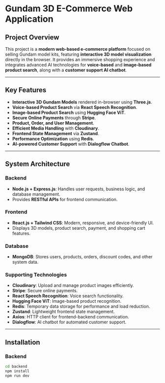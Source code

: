 
# Gundam 3D E-Commerce Web Application

## Project Overview
This project is a **modern web-based e-commerce platform** focused on selling Gundam model kits, featuring **interactive 3D model visualization** directly in the browser. It provides an immersive shopping experience and integrates advanced AI technologies for **voice-based** and **image-based product search**, along with a **customer support AI chatbot**.

---

## Key Features
- **Interactive 3D Gundam Models** rendered in-browser using **Three.js**.
- **Voice-based Product Search** via **React Speech Recognition**.
- **Image-based Product Search** using **Hugging Face ViT**.
- **Secure Online Payments** through **Stripe**.
- **Product, Order, and User Management**.
- **Efficient Media Handling** with **Cloudinary**.
- **Frontend State Management** via **Zustand**.
- **Performance Optimization** using **Redis**.
- **AI-powered Customer Support** with **Dialogflow Chatbot**.

---

## System Architecture

### Backend
- **Node.js + Express.js**: Handles user requests, business logic, and database management.
- Provides **RESTful APIs** for frontend communication.

### Frontend
- **React.js + Tailwind CSS**: Modern, responsive, and device-friendly UI.
- Displays 3D models, product search, payment, and shopping cart features.

### Database
- **MongoDB**: Stores users, products, orders, discount codes, and other system data.

### Supporting Technologies
- **Cloudinary**: Upload and manage product images efficiently.
- **Stripe**: Secure online payments.
- **React Speech Recognition**: Voice search functionality.
- **Hugging Face ViT**: Image-based product recognition.
- **Redis**: Temporary data storage for performance and load reduction.
- **Zustand**: Lightweight frontend state management.
- **Axios**: HTTP client for frontend-backend communication.
- **Dialogflow**: AI chatbot for automated customer support.

---

## Installation

### Backend
```bash
cd backend
npm install
npm run dev
